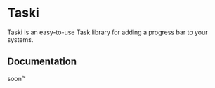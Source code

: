 # Taski
Taski is an easy-to-use Task library for adding a progress bar to your systems.

## Documentation 
soon:tm:
